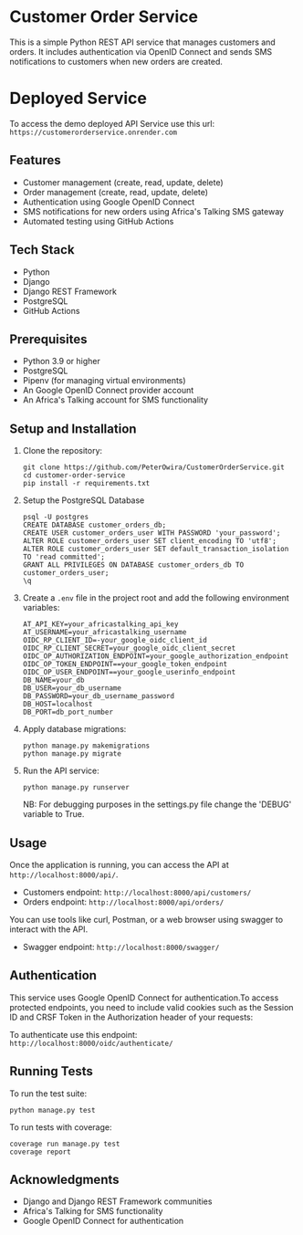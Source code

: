 # Customer Order Service

This is a simple Python REST API service that  manages customers and orders. It includes authentication via OpenID Connect and sends SMS notifications to customers when new orders are created.

# Deployed Service
To access the demo deployed API Service use this url: `https://customerorderservice.onrender.com`

## Features

- Customer management (create, read, update, delete)
- Order management (create, read, update, delete)
- Authentication using Google OpenID Connect
- SMS notifications for new orders using Africa's Talking SMS gateway
- Automated testing using GitHub Actions

## Tech Stack

- Python 
- Django 
- Django REST Framework
- PostgreSQL
- GitHub Actions

## Prerequisites

- Python 3.9 or higher
- PostgreSQL
- Pipenv (for managing virtual environments)
- An Google OpenID Connect provider account
- An Africa's Talking account for SMS functionality

## Setup and Installation

1. Clone the repository:
   ```
   git clone https://github.com/PeterOwira/CustomerOrderService.git
   cd customer-order-service
   pip install -r requirements.txt
   ```

2. Setup the PostgreSQL Database

   ```
   psql -U postgres
   CREATE DATABASE customer_orders_db;
   CREATE USER customer_orders_user WITH PASSWORD 'your_password';
   ALTER ROLE customer_orders_user SET client_encoding TO 'utf8';
   ALTER ROLE customer_orders_user SET default_transaction_isolation TO 'read committed';
   GRANT ALL PRIVILEGES ON DATABASE customer_orders_db TO customer_orders_user;
   \q
   ```

3. Create a `.env` file in the project root and add the following environment variables:
   ```
   AT_API_KEY=your_africastalking_api_key
   AT_USERNAME=your_africastalking_username
   OIDC_RP_CLIENT_ID=-your_google_oidc_client_id
   OIDC_RP_CLIENT_SECRET=your_google_oidc_client_secret
   OIDC_OP_AUTHORIZATION_ENDPOINT=your_google_authorization_endpoint
   OIDC_OP_TOKEN_ENDPOINT==your_google_token_endpoint
   OIDC_OP_USER_ENDPOINT==your_google_userinfo_endpoint
   DB_NAME=your_db
   DB_USER=your_db_username
   DB_PASSWORD=your_db_username_password
   DB_HOST=localhost
   DB_PORT=db_port_number
   ```


4. Apply database migrations:
   ```
   python manage.py makemigrations
   python manage.py migrate
   ```

5. Run the API service:
   ```
   python manage.py runserver
   ```

   NB: For debugging purposes in the settings.py file change the 'DEBUG' variable to True.

## Usage

Once the application is running, you can access the API at `http://localhost:8000/api/`.

- Customers endpoint: `http://localhost:8000/api/customers/`
- Orders endpoint: `http://localhost:8000/api/orders/`

You can use tools like curl, Postman, or a web browser using swagger to interact with the API.

- Swagger endpoint: `http://localhost:8000/swagger/`


## Authentication

This service uses Google OpenID Connect for authentication.To access protected endpoints, you need to include valid cookies such as the Session ID and CRSF Token in the Authorization header of your requests:

To authenticate use this endpoint: `http://localhost:8000/oidc/authenticate/`




## Running Tests

To run the test suite:

```
python manage.py test

```

To run tests with coverage:

```
coverage run manage.py test
coverage report
```


## Acknowledgments

- Django and Django REST Framework communities
- Africa's Talking for SMS functionality
- Google OpenID Connect for authentication

